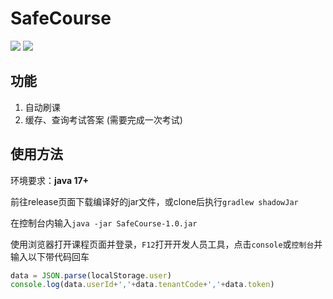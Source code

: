 # SafeCourse

![](https://img.shields.io/github/license/GceCold/SafeCourse?style=for-the-badge)
![](https://img.shields.io/github/workflow/status/GceCold/SafeCourse/Java%20CI%20with%20Gradle?style=for-the-badge)

## 功能

1. 自动刷课
2. 缓存、查询考试答案 (需要完成一次考试)

## 使用方法

环境要求：**java 17+**

前往release页面下载编译好的jar文件，或clone后执行`gradlew shadowJar`

在控制台内输入`java -jar SafeCourse-1.0.jar`

使用浏览器打开课程页面并登录，`F12`打开开发人员工具，点击`console`或`控制台`并输入以下带代码回车

```javascript
data = JSON.parse(localStorage.user)
console.log(data.userId+','+data.tenantCode+','+data.token)
```
